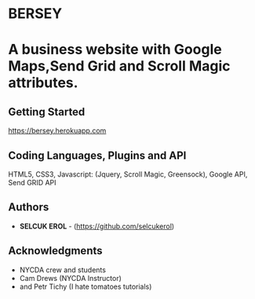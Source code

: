 # BERSEY

# A business website with Google Maps,Send Grid and Scroll Magic attributes.

## Getting Started

https://bersey.herokuapp.com

## Coding Languages, Plugins and API

HTML5, CSS3, Javascript: (Jquery, Scroll Magic, Greensock),  Google API, Send GRID API

## Authors

* **SELCUK EROL** - (https://github.com/selcukerol)

## Acknowledgments

* NYCDA crew and students
* Cam Drews (NYCDA Instructor)
* and Petr Tichy (I hate tomatoes tutorials)
